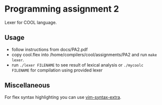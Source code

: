 #	Programming assignment 2
Lexer for COOL language.

## Usage

- follow instructions from docs/PA2.pdf
- copy cool.flex into /home/compilers/cool/assignments/PA2 and run ``` make lexer ```.
- run ``` ./lexer FILENAME ``` to see result of lexical analysis or ``` ./mycoolc FILENAME ``` for compilation using provided lexer

## Miscellaneous

For flex syntax highlighting you can use [vim-syntax-extra](https://github.com/justinmk/vim-syntax-extra).
